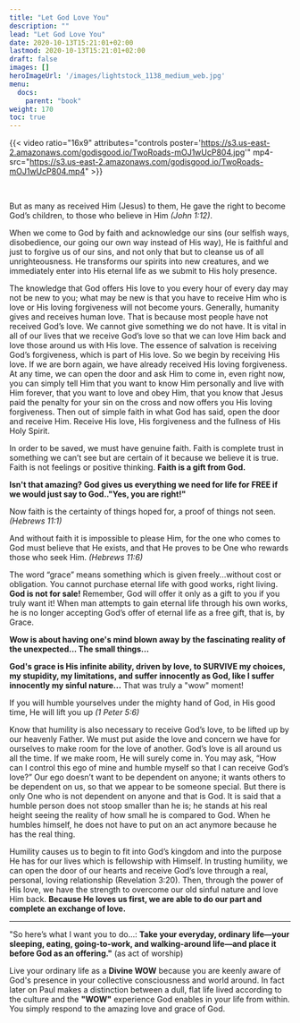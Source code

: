 ```yaml
---
title: "Let God Love You"
description: ""
lead: "Let God Love You"
date: 2020-10-13T15:21:01+02:00
lastmod: 2020-10-13T15:21:01+02:00
draft: false
images: []
heroImageUrl: '/images/lightstock_1138_medium_web.jpg'
menu:
  docs:
    parent: "book"
weight: 170
toc: true
---
```


{{< video ratio="16x9" attributes="controls poster='https://s3.us-east-2.amazonaws.com/godisgood.io/TwoRoads-mOJ1wUcP804.jpg'" mp4-src="https://s3.us-east-2.amazonaws.com/godisgood.io/TwoRoads-mOJ1wUcP804.mp4" >}}

<br/>

But as many as received Him (Jesus) to them, He gave the right to become God’s children,  to those who believe in Him *(John 1:12)*. 

When we come to God by faith and acknowledge our sins (our selfish ways, disobedience, our going our own way instead of His way), He is faithful and just to forgive us of our sins, and not only that but to cleanse us of all unrighteousness. He transforms our spirits into new creatures, and we immediately enter into His eternal life as we submit to His holy presence.

The knowledge that God offers His love to you every hour of every day may not be new to you; what may be new is that you have to receive Him who is love or His loving forgiveness will not become yours. Generally, humanity gives and receives human love. That is because most people have not received God’s love. We cannot give something we do not have. It is vital in all of our lives that we receive God’s love so that we can love Him back and love those around us with His love. The essence of salvation is receiving God’s forgiveness, which is part of His love. So we begin by receiving His love. If we are born again, we have already received His loving forgiveness. At any time, we can open the door and ask Him to come in, even right now, you can simply tell Him that you want to know Him personally and live with Him forever, that you want to love and obey Him, that you know that Jesus paid the penalty for your sin on the cross and now offers you His loving forgiveness. Then out of simple faith in what God has said, open the door and receive Him. Receive His love, His forgiveness and the fullness of His Holy Spirit.

In order to be saved, we must have genuine faith. Faith is complete trust in something we can’t see but are certain of it because we believe it is true. Faith is not feelings or positive thinking. **Faith is a gift from God.** 

**Isn't that amazing? God gives us everything we need for life for FREE if we would just say to God.."Yes, you are right!"**

Now faith is the certainty of things hoped for, a proof of things not seen. *(Hebrews 11:1)*

And without faith it is impossible to please Him, for the one who comes to God must believe that He exists, and that He proves to be One who rewards those who seek Him. *(Hebrews 11:6)*

The word “grace” means something which is given freely...without cost or obligation. You cannot purchase eternal life with good works, right living. **God is not for sale!** Remember, God will offer it only as a gift to you if you truly want it! When man attempts to gain eternal life through his own works, he is no longer accepting God’s offer of eternal life as a free gift, that is, by Grace.

**Wow is about having one's mind blown away by the fascinating reality of the unexpected... The small things...**

**God's grace is His infinite ability, driven by love, to SURVIVE my choices, my stupidity, my limitations, and suffer innocently as God, like I suffer innocently my sinful nature...** That was truly a "wow" moment!

If you will humble yourselves under the mighty hand of God, in His good time, He will lift you up *(1 Peter 5:6)*

Know that humility is also necessary to receive God’s love, to be lifted up by our heavenly Father. We must put aside the love and concern we have for ourselves to make room for the love of another. God’s love is all around us all the time. If we make room, He will surely come in. You may ask, “How can I control this ego of mine and humble myself so that I can receive God’s love?” Our ego doesn’t want to be dependent on anyone; it wants others to be dependent on us, so that we appear to be someone special. But there is only One who is not dependent on anyone and that is God. It is said that a humble person does not stoop smaller than he is; he stands at his real height seeing the reality of how small he is compared to God. When he humbles himself, he does not have to put on an act anymore because he has the real thing. 

Humility causes us to begin to fit into God’s kingdom and into the purpose He has for our lives which is fellowship with Himself. In trusting humility, we can open the door of our hearts and receive God’s love through a real, personal, loving relationship (Revelation 3:20). Then, through the power of His love, we have the strength to overcome our old sinful nature and love Him back. **Because He loves us first, we are able to do our part and complete an exchange of love.**

----

"So here’s what I want you to do...: **Take your everyday, ordinary life—your sleeping, eating, going-to-work, and walking-around life—and place it before God as an offering."** (as act of worship)

Live your ordinary life as a **Divine WOW** because you are keenly aware of God's presence in your collective consciousness and world around. In fact later on Paul makes a distinction between a dull, flat life lived according to the culture and the **"WOW"** experience God enables in your life from within. You simply respond to the amazing love and grace of God.

